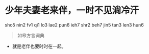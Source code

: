 # 少年夫妻老来伴，一时不见淌冷汗
sho5 nin2 fv1 qi1 lo3 lae2 pun6 ieh7 shr2 beh7 jin5 tan3 len3 hun6
> 如皋方言词典
- 就是老伴也要时时在一起。
